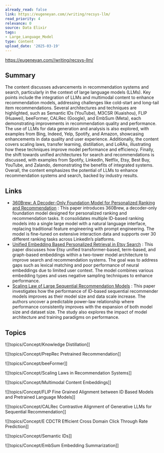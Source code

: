 ```yaml
---
already_read: false
link: https://eugeneyan.com//writing/recsys-llm/
read_priority: 4
relevance: 0
source: Data Elixir
tags:
- Large_Language_Model
type: Content
upload_date: '2025-03-19'
---
```


https://eugeneyan.com//writing/recsys-llm/
## Summary

The content discusses advancements in recommendation systems and search, particularly in the context of large language models (LLMs). Key points include the integration of LLMs and multimodal content to enhance recommendation models, addressing challenges like cold-start and long-tail item recommendations. Several architectures and techniques are highlighted, such as Semantic IDs (YouTube), M3CSR (Kuaishou), FLIP (Huawei), beeFormer, CALRec (Google), and EmbSum (Meta), each demonstrating improvements in recommendation quality and performance. The use of LLMs for data generation and analysis is also explored, with examples from Bing, Indeed, Yelp, Spotify, and Amazon, showcasing enhancements in data quality and user experience. Additionally, the content covers scaling laws, transfer learning, distillation, and LoRAs, illustrating how these techniques improve model performance and efficiency. Finally, the shift towards unified architectures for search and recommendations is discussed, with examples from Spotify, LinkedIn, Netflix, Etsy, Best Buy, YouTube, and Zalando, demonstrating the benefits of integrated systems. Overall, the content emphasizes the potential of LLMs to enhance recommendation systems and search, backed by industry results.
## Links

- [360Brew: A Decoder-Only Foundation Model for Personalized Ranking and Recommendation](https://arxiv.org/abs/2501.16450) : This paper introduces 360Brew, a decoder-only foundation model designed for personalized ranking and recommendation tasks. It consolidates multiple ID-based ranking models into a single large model with a natural language interface, replacing traditional feature engineering with prompt engineering. The model is fine-tuned on extensive interaction data and supports over 30 different ranking tasks across LinkedIn’s platforms.
- [Unified Embedding Based Personalized Retrieval in Etsy Search](https://arxiv.org/abs/2306.04833) : This paper discusses how Etsy unified transformer-based, term-based, and graph-based embeddings within a two-tower model architecture to improve search and recommendation systems. The goal was to address gaps such as lexical matching and poor performance of neural embeddings due to limited user context. The model combines various embedding types and uses negative sampling techniques to enhance performance.
- [Scaling Law of Large Sequential Recommendation Models](https://arxiv.org/abs/2311.11351) : This paper investigates how the performance of ID-based sequential recommender models improves as their model size and data scale increase. The authors uncover a predictable power-law relationship where performance consistently improves with the expansion of both model size and dataset size. The study also explores the impact of model architecture and training paradigms on performance.

## Topics

![[topics/Concept/Knowledge Distillation]]

![[topics/Concept/PrepRec Pretrained Recommendation]]

![[topics/Concept/beeFormer]]

![[topics/Concept/Scaling Laws in Recommendation Systems]]

![[topics/Concept/Multimodal Content Embeddings]]

![[topics/Concept/FLIP Fine Grained Alignment between ID Based Models and Pretrained Language Models]]

![[topics/Concept/CALRec Contrastive Alignment of Generative LLMs for Sequential Recommendation]]

![[topics/Concept/E CDCTR Efficient Cross Domain Click Through Rate Prediction]]

![[topics/Concept/Semantic IDs]]

![[topics/Concept/EmbSum Embedding Summarization]]